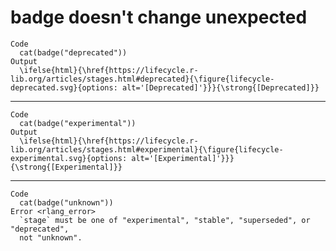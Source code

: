 # badge doesn't change unexpected

    Code
      cat(badge("deprecated"))
    Output
      \ifelse{html}{\href{https://lifecycle.r-lib.org/articles/stages.html#deprecated}{\figure{lifecycle-deprecated.svg}{options: alt='[Deprecated]'}}}{\strong{[Deprecated]}}

---

    Code
      cat(badge("experimental"))
    Output
      \ifelse{html}{\href{https://lifecycle.r-lib.org/articles/stages.html#experimental}{\figure{lifecycle-experimental.svg}{options: alt='[Experimental]'}}}{\strong{[Experimental]}}

---

    Code
      cat(badge("unknown"))
    Error <rlang_error>
      `stage` must be one of "experimental", "stable", "superseded", or "deprecated",
      not "unknown".

